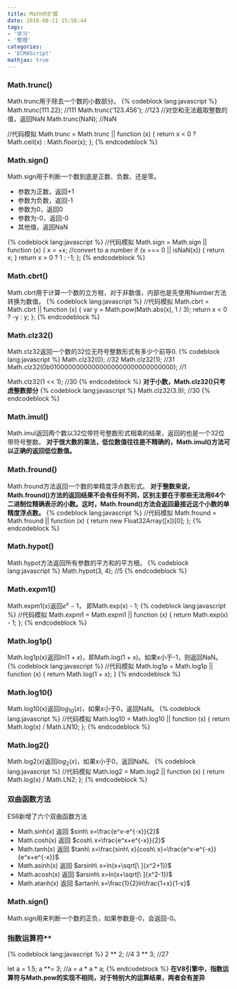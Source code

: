 ```yaml
---
title: Math的扩展
date: 2018-08-11 15:56:44
tags:
- '学习'
- '整理'
categories:
- 'ECMAScript'
mathjax: true
---
```

### Math.trunc()
Math.trunc用于除去一个数的小数部分。
{% codeblock lang:javascript %}
Math.trunc(111.22);     //111
Math.trunc('123.456');  //123
//对空和无法截取整数的值，返回NaN
Math.trunc(NaN);        //NaN

//代码模拟
Math.trunc = Math.trunc || function (x) {
    return x < 0 ? Math.ceil(x) : Math.floor(x);
};
{% endcodeblock %}
### Math.sign()
Math.sign用于判断一个数到底是正数、负数、还是零。
* 参数为正数，返回+1
* 参数为负数，返回-1
* 参数为0，返回0
* 参数为-0，返回-0
* 其他值，返回NaN

{% codeblock lang:javascript %}
//代码模拟
Math.sign = Math.sign || function (x) {
    x = +x; //convert to a number
    if (x === 0 || isNaN(x)) {
        return x;
    }
    return x > 0 ? 1 : -1;
};
{% endcodeblock %}
### Math.cbrt()
Math.cbrt用于计算一个数的立方根，对于非数值，内部也是先使用Number方法转换为数值。
{% codeblock lang:javascript %}
//代码模拟
Math.cbrt = Math.cbrt || function (x) {
    var y = Math.pow(Math.abs(x), 1 / 3);
    return x < 0 ? -y : y;
};
{% endcodeblock %}
### Math.clz32()
Math.clz32返回一个数的32位无符号整数形式有多少个前导0.
{% codeblock lang:javascript %}
Math.clz32(0);      //32
Math.clz32(1);      //31
Math.clz32(0b01000000000000000000000000000000); //1

Math.clz32(1 << 1); //30
{% endcodeblock %}
**对于小数，Math.clz32()只考虑整数部分**
{% codeblock lang:javascript %}
Math.clz32(3.9);    //30
{% endcodeblock %}
### Math.imul()
Math.imul返回两个数以32位带符号整数形式相乘的结果，返回的也是一个32位带符号整数。
**对于很大数的乘法，低位数值往往是不精确的，Math.imul()方法可以正确的返回低位数值。**
### Math.fround()
Math.fround方法返回一个数的单精度浮点数形式。
**对于整数来说，Math.fround()方法的返回结果不会有任何不同，区别主要在于那些无法用64个二进制位精确表示的小数。这时，Math.fround()方法会返回最接近这个小数的单精度浮点数。**
{% codeblock lang:javascript %}
//代码模拟
Math.fround = Math.fround || function (x) {
    return new Float32Array([x])[0];
};
{% endcodeblock %}
### Math.hypot()
Math.hypot方法返回所有参数的平方和的平方根。
{% codeblock lang:javascript %}
Math.hypot(3, 4);   //5
{% endcodeblock %}
### Math.expm1()
Math.expm1(x)返回$e^x-1$， 即Math.exp(x) - 1;
{% codeblock lang:javascript %}
//代码模拟
Math.expm1 = Math.expm1 || function (x) {
    return Math.exp(x) - 1;
};
{% endcodeblock %}
### Math.log1p()
Math.log1p(x)返回$ln(1+x)$，即Math.log(1 + x)。如果x小于-1，则返回NaN。
{% codeblock lang:javascript %}
//代码模拟
Math.log1p = Math.log1p || function (x) {
    return Math.log(1 + x);
}
{% endcodeblock %}
### Math.log10()
Math.log10(x)返回$log_{10}(x)$，如果x小于0，返回NaN。
{% codeblock lang:javascript %}
//代码模拟
Math.log10 = Math.log10 || function (x) {
    return Math.log(x) / Math.LN10;
};
{% endcodeblock %}
### Math.log2()
Math.log2(x)返回$log_2(x)$，如果x小于0，返回NaN。
{% codeblock lang:javascript %}
//代码模拟
Math.log2 = Math.log2 || function (x) {
    return Math.log(x) / Math.LN2;
};
{% endcodeblock %}
### 双曲函数方法
ES6新增了六个双曲函数方法
* Math.sinh(x) 返回 $sinh\ x=\frac{e^x-e^{-x}}{2}$
* Math.cosh(x) 返回 $cosh\ x=\frac{e^x+e^{-x}}{2}$
* Math.tanh(x) 返回 $tanh\ x=\frac{sinh\ x}{cosh\ x}=\frac{e^x-e^{-x}}{e^x+e^{-x}}$
* Math.asinh(x) 返回 $arsinh\ x=ln(x+\sqrt[\ ]{x^2+1})$
* Math.acosh(x) 返回 $arsinh\ x=ln(x+\sqrt[\ ]{x^2-1})$
* Math.atanh(x) 返回 $artanh\ x=\frac{1}{2}ln\frac{1+x}{1-x}$
### Math.sign()
Math.sign用来判断一个数的正负，如果参数是-0，会返回-0。
### 指数运算符**
{% codeblock lang:javascript %}
2 ** 2;     //4
3 ** 3;     //27

let a = 1.5;
a **= 3;    //a = a * a * a;
{% endcodeblock %}
**在V8引擎中，指数运算符与Math.pow的实现不相同，对于特别大的运算结果，两者会有差异**